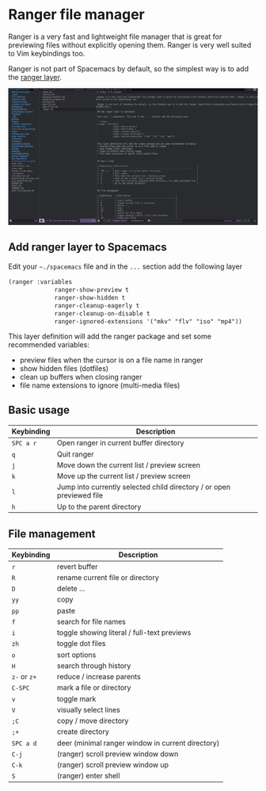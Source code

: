 # Ranger file manager

Ranger is a very fast and lightweight file manager that is great for previewing files without explicitly opening them.  Ranger is very well suited to Vim keybindings too.

Ranger is not part of Spacemacs by default, so the simplest way is to add the [ranger layer](http://spacemacs.org/layers/+tools/ranger/README.html).

![Spacemacs - Ranger file manager](/images/spacemacs-ranger-example-book.png)

## Add ranger layer to Spacemacs

Edit your `~./spacemacs` file and in the `...` section add the following layer

```elisp
(ranger :variables
             ranger-show-preview t
             ranger-show-hidden t
             ranger-cleanup-eagerly t
             ranger-cleanup-on-disable t
             ranger-ignored-extensions '("mkv" "flv" "iso" "mp4"))
```

This layer definition will add the ranger package and set some recommended variables:
* preview files when the cursor is on a file name in ranger
* show hidden files (dotfiles)
* clean up buffers when closing ranger
* file name extensions to ignore (multi-media files)


## Basic usage

| Keybinding | Description                                                           |
|------------|-----------------------------------------------------------------------|
| `SPC a r`  | Open ranger in current buffer directory                               |
| `q`        | Quit ranger                                                           |
| `j`        | Move down the current list / preview screen                           |
| `k`        | Move up the current list / preview screen                             |
| `l`        | Jump into currently selected child directory / or open previewed file |
| `h`        | Up to the parent directory                                            |


## File management

| Keybinding   | Description                                       |
|--------------|---------------------------------------------------|
| `r`          | revert buffer                                     |
| `R`          | rename current file or directory                  |
| `D`          | delete ...                                        |
| `yy`         | copy                                              |
| `pp`         | paste                                             |
| `f`          | search for file names                             |
| `i`          | toggle showing literal / full-text previews       |
| `zh`         | toggle dot files                                  |
| `o`          | sort options                                      |
| `H`          | search through history                            |
| `z-` or `z+` | reduce / increase parents                         |
| `C-SPC`      | mark a file or directory                          |
| `v`          | toggle mark                                       |
| `V`          | visually select lines                             |
| `;C`         | copy / move directory                             |
| `;+`         | create directory                                  |
| `SPC a d`    | deer (minimal ranger window in current directory) |
| `C-j`        | (ranger) scroll preview window down               |
| `C-k`        | (ranger) scroll preview window up                 |
| `S`          | (ranger) enter shell                              |
